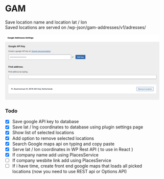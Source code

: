 # GAM
Save location name and location lat / lon <br />
Saved locations are served on /wp-json/gam-addresses/v1/adresses/ 

![GAM Google Addresses Metadata](gam-screenshot.png)

### Todo
- [x] Save google API key to database
- [x] Save lat / lng coordinates to database using plugin settings page
- [x] Show list of selected locations
- [x] Add option to remove selected locations
- [x] Search Google maps api on typing and copy paste
- [x] Serve lat / lon coordinates in WP Rest API ( to use in React )
- [x] If company name add using PlacesService
- [ ] If company wesbite link add using PlacesService
- [ ] If i have time, create front end google maps that loads all picked locations (now you need to use REST api or Options API)